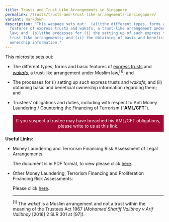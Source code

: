 ```yaml
---
title: Trusts and Trust Like Arrangements in Singapore
permalink: /trusts/trusts-and-trust-like-arrangements-in-singapore/
variant: markdown
description: "This webpage sets out:  (a)\tthe different types, forms and basic
  features of express trusts and wakafs, a trust-like arrangement under Muslim
  law; and  (b)\tthe processes for (i) the setting up of such express trusts and
  trust-like arrangements; and (ii) the obtaining of basic and beneficial
  ownership information."
---
```

<p>This microsite sets out:</p>
<ul data-tight="true" class="tight">
<li>
<p>The different types, forms and basic features of <a href="https://www.mlaw.gov.sg/trusts/express-trusts/" rel="noopener noreferrer nofollow" target="_blank">express trusts</a> and <em><a href="https://www.mlaw.gov.sg/trusts/wakafs/" rel="noopener noreferrer nofollow" target="_blank">wakafs</a></em>,
	a trust-like arrangement under Muslim law,<sup>[1]</sup>; and</p>
<p></p>
<p></p>
</li>
<li>
<p>The processes for (i) setting up such express trusts and <em>wakafs</em>; and (ii) obtaining basic and beneficial ownership
information regarding them; and</p>
<p></p>
</li>
<li>
<p>Trustees’ obligations and duties, including with respect to Anti Money Laundering
/ Countering the Financing of Terrorism (“<strong>AML/CFT</strong>”).</p>
<p></p>
<p></p>
	
<a href="https://eservices.mlaw.gov.sg/enquiry/" style="display:inline-block;padding:10px;color:#fff;background:#a40935;text-decoration:none;text-align:center">If you suspect a trustee may have breached his AML/CFT obligations, please write to us at this link.</a><br>
</li>
</ul>
<strong>Useful Links:</strong>
<ul data-tight="true" class="tight">
<li>
	<p>Money Laundering and Terrorism Financing Risk Assessment of Legal Arrangements:</p>
The document is in PDF format, to view please click <a href="/files/1-Tenants.pdf" rel="noopener noreferrer nofollow" target="_blank">here</a>.<p></p>
</li>
<li>
	<p>Other Money Laundering, Terrorism Financing and Proliferation Financing Risk Assessments:</p> Please click <a href="https://www.mas.gov.sg/regulation/anti-money-laundering/ml-tf-pf-risk-assessments" rel="noopener noreferrer nofollow" target="_blank">here</a>.<p></p>
</li>
<p></p>
<hr>
<p></p>
<p><sup>[1]</sup> The <em>wakaf </em>is
a Muslim arrangement and not a trust within the meaning of the Trustees
Act 1967 (<em>Mohamed Shariff Valibhoy v Arif Valibhoy </em>[2016] 2 SLR
301 at [97]).&nbsp;</p>
<p></p>
<p></p>
<p></p></ul>